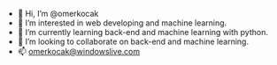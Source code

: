 - 👋 Hi, I’m @omerkocak
- 👀 I’m interested in web developing and machine learning.
- 🌱 I’m currently learning back-end and machine learning with python.
- 💞️ I’m looking to collaborate on back-end and machine learning.
- 📫 omerkocak@windowslive.com

<!---
omerkocak/omerkocak is a ✨ special ✨ repository because its `README.md` (this file) appears on your GitHub profile.
You can click the Preview link to take a look at your changes.
--->
